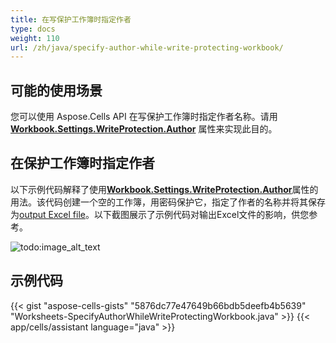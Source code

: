 ```yaml
---
title: 在写保护工作簿时指定作者
type: docs
weight: 110
url: /zh/java/specify-author-while-write-protecting-workbook/
---
```


## **可能的使用场景**

您可以使用 Aspose.Cells API 在写保护工作簿时指定作者名称。请用 [**Workbook.Settings.WriteProtection.Author**](https://reference.aspose.com/cells/java/com.aspose.cells/writeprotection#Author) 属性来实现此目的。

## **在保护工作簿时指定作者**

以下示例代码解释了使用[**Workbook.Settings.WriteProtection.Author**](https://reference.aspose.com/cells/java/com.aspose.cells/writeprotection#Author)属性的用法。该代码创建一个空的工作簿，用密码保护它，指定了作者的名称并将其保存为[output Excel file](67338593.xlsx)。以下截图展示了示例代码对输出Excel文件的影响，供您参考。

![todo:image_alt_text](specify-author-while-write-protecting-workbook_1.png)

## **示例代码**

{{< gist "aspose-cells-gists" "5876dc77e47649b66bdb5deefb4b5639" "Worksheets-SpecifyAuthorWhileWriteProtectingWorkbook.java" >}}
{{< app/cells/assistant language="java" >}}
